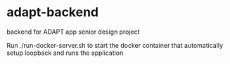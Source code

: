 # adapt-backend
backend for ADAPT app senior design project

Run ./run-docker-server.sh to start the docker container that automatically setup loopback and runs the application

